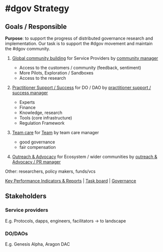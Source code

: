 # \#dgov Strategy

## Goals / Responsible

**Purpose**: to support the progress of distributed governance research and implementation. Our task is to support the \#dgov movement and maintain the \#dgov community.

1. [Global community building](community-building.md) for Service Providers by [community manager](../roles/community-manager/)

   * Access to the customers / community \(feedback, sentiment\)
   * More Pilots, Exploration / Sandboxes
   * Access to the research

2. [Practitioner Support / Success](practitioner-support-success.md) for DO / DAO by [practitioner support / success manager](../roles/practitioner-support-success/)

   * Experts
   * Finance
   * Knowledge, research
   * Tools \(core infrastructure\)
   * Regulation Framework

3. [Team care](team-care.md) for [Team](../dgov-history.md) by team care manager
   * good governance
   * fair compensation 
4. [Outreach & Advocacy](advocacy-and-education.md) for Ecosystem / wider communities by [outreach & Advocacy / PR manager](../roles/pr-manager.md)

Other: researchers, policy makers, funds/vcs

[Key Performance Indicators & Reports](https://docs.google.com/spreadsheets/d/1B0XGN2uMeStBHcOcr0VySbSzYz_V67zmKCjJ-NBwvNU/edit#gid=590065571)  \|  [Task board](https://trello.com/b/CIKoPoBt/q1-2019)  \|  [Governance](../roles/) 

## Stakeholders

### Service providers

E.g. Protocols, dapps, engineers, facilitators -&gt; to landscape

### DO/DAOs

E.g. Genesis Alpha, Aragon DAC




